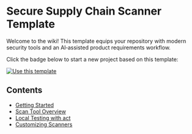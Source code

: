 # Secure Supply Chain Scanner Template

Welcome to the wiki!  This template equips your repository with modern security tools and an AI‑assisted product requirements workflow.

Click the badge below to start a new project based on this template:

[![Use this template](https://img.shields.io/badge/use%20this-template-brightgreen?style=for-the-badge)](https://github.com/tbowman01/secure-repo-template/generate)

## Contents

- [Getting Started](Getting-Started.md)
- [Scan Tool Overview](Scan-Tool-Overview.md)
- [Local Testing with act](Local-Testing-with-Act.md)
- [Customizing Scanners](Customizing-Scanners.md)
